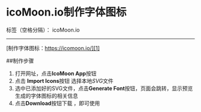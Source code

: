 ﻿# icoMoon.io制作字体图标

标签（空格分隔）： icoMoon.io

---

[制作字体图标：https://icomoon.io/][1]


  [1]: https://icomoon.io/
  
  
##制作步骤

 1. 打开网址，点击**IcoMoon App**按钮
 2. 点击 **Import Icons**按钮 选择本地*SVG*文件
 3. 选中已添加好的SVG文件，点击**Generate Font**按钮，页面会跳转，显示预览生成的字体图标的相关信息
 4. 点击**Download**按钮下载 ，即可使用
